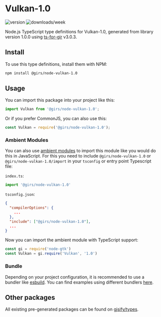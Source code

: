 
# Vulkan-1.0

![version](https://img.shields.io/npm/v/@girs/node-vulkan-1.0)
![downloads/week](https://img.shields.io/npm/dw/@girs/node-vulkan-1.0)


Node.js TypeScript type definitions for Vulkan-1.0, generated from library version 1.0.0 using [ts-for-gir](https://github.com/gjsify/ts-for-gir) v3.0.3.


## Install

To use this type definitions, install them with NPM:
```bash
npm install @girs/node-vulkan-1.0
```

## Usage

You can import this package into your project like this:
```ts
import Vulkan from '@girs/node-vulkan-1.0';
```

Or if you prefer CommonJS, you can also use this:
```ts
const Vulkan = require('@girs/node-vulkan-1.0');
```

### Ambient Modules

You can also use [ambient modules](https://github.com/gjsify/ts-for-gir/tree/main/packages/cli#ambient-modules) to import this module like you would do this in JavaScript.
For this you need to include `@girs/node-vulkan-1.0` or `@girs/node-vulkan-1.0/import` in your `tsconfig` or entry point Typescript file:

`index.ts`:
```ts
import '@girs/node-vulkan-1.0'
```

`tsconfig.json`:
```json
{
  "compilerOptions": {
    ...
  },
  "include": ["@girs/node-vulkan-1.0"],
  ...
}
```

Now you can import the ambient module with TypeScript support: 

```ts
const gi = require('node-gtk')
const Vulkan = gi.require('Vulkan', '1.0')
```


### Bundle

Depending on your project configuration, it is recommended to use a bundler like [esbuild](https://esbuild.github.io/). You can find examples using different bundlers [here](https://github.com/gjsify/ts-for-gir/tree/main/examples).

## Other packages

All existing pre-generated packages can be found on [gjsify/types](https://github.com/gjsify/types).

